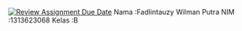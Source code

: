 [![Review Assignment Due Date](https://classroom.github.com/assets/deadline-readme-button-22041afd0340ce965d47ae6ef1cefeee28c7c493a6346c4f15d667ab976d596c.svg)](https://classroom.github.com/a/-QgHNsn_)
Nama   :Fadlintauzy Wilman Putra
NIM    :1313623068
Kelas  :B
